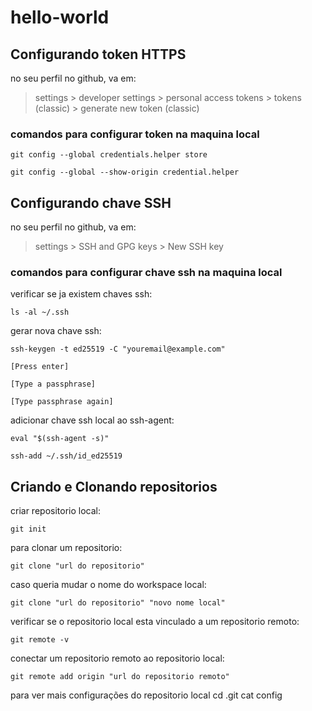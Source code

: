 # hello-world

## Configurando token HTTPS

no seu perfil no github, va em:
> settings > developer settings > personal access tokens > tokens (classic) > generate new token (classic)

### comandos para configurar token na maquina local

	git config --global credentials.helper store

	git config --global --show-origin credential.helper


## Configurando chave SSH

no seu perfil no github, va em:
> settings > SSH and GPG keys > New SSH key

### comandos para configurar chave ssh na maquina local
verificar se ja existem chaves ssh: 

	ls -al ~/.ssh

gerar nova chave ssh:

	ssh-keygen -t ed25519 -C "youremail@example.com"

	[Press enter]

	[Type a passphrase]

	[Type passphrase again]

adicionar chave ssh local ao ssh-agent:

	eval "$(ssh-agent -s)"

	ssh-add ~/.ssh/id_ed25519

## Criando e Clonando repositorios

criar repositorio local:
	
	git init

para clonar um repositorio:
	
	git clone "url do repositorio"

caso queria mudar o nome do workspace local:
	
	git clone "url do repositorio" "novo nome local"

verificar se o repositorio local esta vinculado a um repositorio remoto:
	
	git remote -v

conectar um repositorio remoto ao repositorio local:
	
	git remote add origin "url do repositorio remoto"

para ver mais configurações do repositorio local
	cd .git
	cat config
